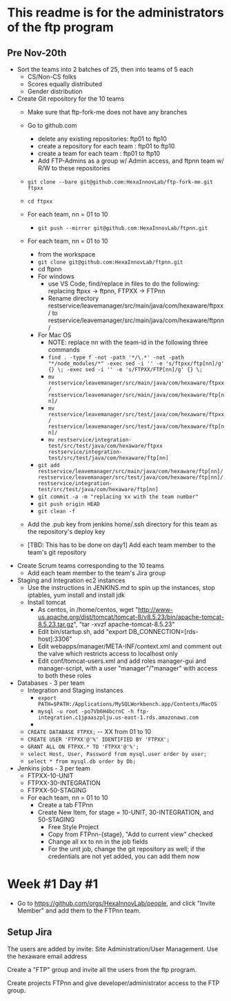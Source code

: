 # This readme is for the administrators of the ftp program

## Pre Nov-20th

  * Sort the teams into 2 batches of 25, then into teams of 5 each
    * CS/Non-CS folks
    * Scores equally distributed
    * Gender distribution
  * Create Git repository for the 10 teams
    * Make sure that ftp-fork-me does not have any branches
    * Go to github.com
      * delete any existing repositories: ftp01 to ftp10
      * create a repository for each team : ftp01 to ftp10
      * create a team for each team : ftp01 to ftp10
      * Add FTP-Admins as a group w/ Admin access, and ftpnn team w/ R/W to these repositories
    * `git clone --bare git@github.com:HexaInnovLab/ftp-fork-me.git ftpxx`
    * `cd ftpxx`
    * For each team, nn = 01 to 10
      * `git push --mirror git@github.com:HexaInnovLab/ftpnn.git`
    * For each team, nn = 01 to 10
      * from the workspace
      * `git clone git@github.com:HexaInnovLab/ftpnn.git`
      * cd ftpnn
      * For windows
        * use VS Code, find/replace in files to do the following: replacing ftpxx -> ftpnn, FTPXX -> FTPnn
        * Rename directory restservice/leavemanager/src/main/java/com/hexaware/ftpxx/ to restservice/leavemanager/src/main/java/com/hexaware/ftpnn/
      * For Mac OS
        * NOTE: replace nn with the team-id in the following three commands
        * `find . -type f -not -path '*/\.*' -not -path "*/node_modules/*" -exec sed -i '' -e 's/ftpxx/ftp[nn]/g' {} \; -exec sed -i '' -e 's/FTPXX/FTP[nn]/g' {} \;`
        * `mv restservice/leavemanager/src/main/java/com/hexaware/ftpxx/ restservice/leavemanager/src/main/java/com/hexaware/ftp[nn]/`
        * `mv restservice/leavemanager/src/test/java/com/hexaware/ftpxx/ restservice/leavemanager/src/test/java/com/hexaware/ftp[nn]/`
        * `mv restservice/integration-test/src/test/java/com/hexaware/ftpxx restservice/integration-test/src/test/java/com/hexaware/ftp[nn]`
      * `git add restservice/leavemanager/src/main/java/com/hexaware/ftp[nn]/ restservice/leavemanager/src/test/java/com/hexaware/ftp[nn]/ restservice/integration-test/src/test/java/com/hexaware/ftp[nn]`
      * `git commit -a -m "replacing xx with the team number"`
      * `git push origin HEAD`
      * `git clean -f`
      
    * Add the .pub key from jenkins home/.ssh directory for this team as the repository's deploy key
    * [TBD: This has to be done on day1] Add each team member to the team's git repository
  * Create Scrum teams corresponding to the 10 teams
    * Add each team member to the team's Jira group 
  * Staging and Integration ec2 instances
    * Use the instructions in JENKINS.md to spin up the instances, stop iptables, yum install and install jdk
    * Install tomcat
      * As centos, in /home/centos, wget "http://www-us.apache.org/dist/tomcat/tomcat-8/v8.5.23/bin/apache-tomcat-8.5.23.tar.gz", "tar -xvzf apache-tomcat-8.5.23"
      * Edit bin/startup.sh, add "export DB_CONNECTION=[rds-host]:3306"
      * Edit webapps/manager/META-INF/context.xml and comment out the valve which restricts access to localhost only
      * Edit conf/tomcat-users.xml and add roles manager-gui and manager-script, with a user "manager"/"manager" with access to both these roles 
  * Databases - 3 per team
    * Integration and Staging instances
      * `export PATH=$PATH:/Applications/MySQLWorkbench.app/Contents/MacOS`
      * `mysql -u root -po7Vb6H4bcrnC -h ftp-integration.c1jpaaszplju.us-east-1.rds.amazonaws.com`
      * 
    * `CREATE DATABASE FTPXX;` -- XX from 01 to 10
    * `CREATE USER 'FTPXX'@'%' IDENTIFIED BY 'FTPXX';`
    * `GRANT ALL ON FTPXX.* TO 'FTPXX'@'%';`
    * `select Host, User, Password from mysql.user order by user;`
    * `select * from mysql.db order by Db;`
  * Jenkins jobs - 3 per team
    * FTPXX-10-UNIT
    * FTPXX-30-INTEGRATION
    * FTPXX-50-STAGING
    * For each team, nn = 01 to 10
      * Create a tab FTPnn
      * Create New Item, for stage = 10-UNIT, 30-INTEGRATION, and 50-STAGING
        * Free Style Project
        * Copy from FTPnn-{stage}, "Add to current view" checked
        * Change all xx to nn in the job fields  
        * For the unit job, change the git repository as well; if the credentials are not yet added, you can add them now

# Week #1 Day #1
  * Go to https://github.com/orgs/HexaInnovLab/people, and click "Invite Member" and add them to the FTPnn team.

## Setup Jira

The users are added by invite: Site Administration/User Management. Use the hexaware email address

Create a "FTP" group and invite all the users from the ftp program.

Create projects FTPnn and give developer/administrator access to the FTP group.
